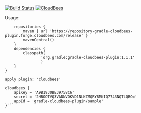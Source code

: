 [![Build Status](https://gradle-cloudbees-plugin.ci.cloudbees.com/job/snapshot/badge/icon)](https://gradle-cloudbees-plugin.ci.cloudbees.com/job/snapshot/)
[![CloudBees](http://www.cloudbees.com/sites/default/files/Button-Built-on-CB-1.png)](https://gradle-cloudbees-plugin.ci.cloudbees.com/)

Usage:

```buildscript {
	repositories {
		maven { url 'https://repository-gradle-cloudbees-plugin.forge.cloudbees.com/release' }
		mavenCentral()
	}
	dependencies {
		classpath(
				'org.gradle:gradle-cloudbees-plugin:1.1.1'
				)
	}
}

apply plugin: 'cloudbees'

cloudbees {
	apiKey = 'A9B1930BE39758C6'
	secret = '2HBOOTVQ3VADNVOKVD1NLKZMQRY8MKIQ7743NQTLQBO='
	appId = 'gradle-cloudbees-plugin/sample'
}```